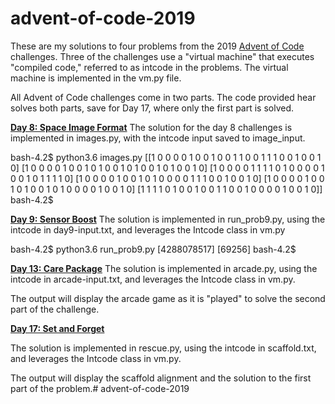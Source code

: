 # advent-of-code-2019
These are my solutions to four problems from the 2019 [Advent of Code](https://adventofcode.com/2019) challenges.  Three of the challenges use a "virtual machine" that executes "compiled code," referred to as intcode in the problems.  The virtual machine is implemented in the vm.py file.

All Advent of Code challenges come in two parts.  The code provided hear solves both parts, save for Day 17, where only the first part is solved.


**[Day 8: Space Image Format](https://adventofcode.com/2019/day/8)**
The solution for the day 8 challenges is implemented in images.py, with the intcode input saved to image_input.

bash-4.2$ python3.6 images.py
[[1 0 0 0 0 1 0 0 1 0 0 1 1 0 0 1 1 1 0 0 1 0 0 1 0]
 [1 0 0 0 0 1 0 0 1 0 1 0 0 1 0 1 0 0 1 0 1 0 0 1 0]
 [1 0 0 0 0 1 1 1 1 0 1 0 0 0 0 1 0 0 1 0 1 1 1 1 0]
 [1 0 0 0 0 1 0 0 1 0 1 0 0 0 0 1 1 1 0 0 1 0 0 1 0]
 [1 0 0 0 0 1 0 0 1 0 1 0 0 1 0 1 0 0 0 0 1 0 0 1 0]
 [1 1 1 1 0 1 0 0 1 0 0 1 1 0 0 1 0 0 0 0 1 0 0 1 0]]
bash-4.2$

**[Day 9: Sensor Boost](https://adventofcode.com/2019/day/9)**
The solution is implemented in run_prob9.py, using the intcode in day9-input.txt, and leverages the Intcode class in vm.py

bash-4.2$ python3.6 run_prob9.py
[4288078517]
[69256]
bash-4.2$

**[Day 13: Care Package](https://adventofcode.com/2019/day/13)**
The solution is implemented in arcade.py, using the intcode in arcade-input.txt, and leverages the Intcode class in vm.py.

The output will display the arcade game as it is "played" to solve the second part of the challenge.

**[Day 17: Set and Forget](https://adventofcode.com/2019/day/17)**

The solution is implemented in rescue.py, using the intcode in scaffold.txt, and leverages the Intcode class in vm.py.

The output will display the scaffold alignment and the solution to the first part of the problem.# advent-of-code-2019
